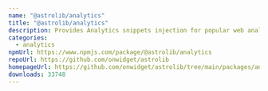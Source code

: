 ```yaml
---
name: "@astrolib/analytics"
title: "@astrolib/analytics"
description: Provides Analytics snippets injection for popular web analytics tools
categories:
  - analytics
npmUrl: https://www.npmjs.com/package/@astrolib/analytics
repoUrl: https://github.com/onwidget/astrolib
homepageUrl: https://github.com/onwidget/astrolib/tree/main/packages/analytics
downloads: 33748
---
```

